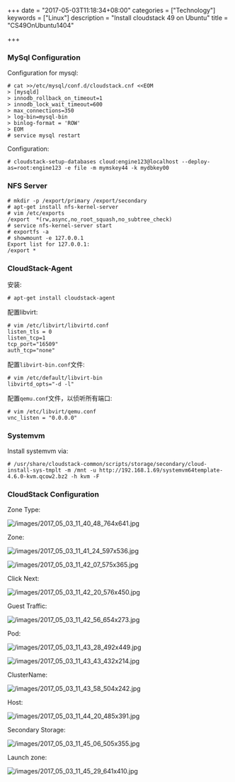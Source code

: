 +++
date = "2017-05-03T11:18:34+08:00"
categories = ["Technology"]
keywords = ["Linux"]
description = "Install cloudstack 49 on Ubuntu"
title = "CS49OnUbuntu1404"

+++
### MySql Configuration
Configuration for mysql:    

```
# cat >>/etc/mysql/conf.d/cloudstack.cnf <<EOM
> [mysqld]
> innodb_rollback_on_timeout=1
> innodb_lock_wait_timeout=600
> max_connections=350
> log-bin=mysql-bin
> binlog-format = 'ROW'
> EOM
# service mysql restart
```
Configuration:    

```
# cloudstack-setup-databases cloud:engine123@localhost --deploy-as=root:engine123 -e file -m mymskey44 -k mydbkey00
```

### NFS Server

```
# mkdir -p /export/primary /export/secondary
# apt-get install nfs-kernel-server
# vim /etc/exports 
/export  *(rw,async,no_root_squash,no_subtree_check)
# service nfs-kernel-server start
# exportfs -a
# showmount -e 127.0.0.1
Export list for 127.0.0.1:
/export *
```

### CloudStack-Agent
安装:    

```
# apt-get install cloudstack-agent
```
配置libvirt:    

```
# vim /etc/libvirt/libvirtd.conf
listen_tls = 0
listen_tcp=1
tcp_port="16509"
auth_tcp="none"
```
配置`libvirt-bin.conf`文件:    

```
# vim /etc/default/libvirt-bin
libvirtd_opts="-d -l"
```
配置`qemu.conf`文件，以侦听所有端口:     

```
# vim /etc/libvirt/qemu.conf
vnc_listen = "0.0.0.0"
```
### Systemvm
Install systemvm via:    

```
# /usr/share/cloudstack-common/scripts/storage/secondary/cloud-install-sys-tmplt -m /mnt -u http://192.168.1.69/systemvm64template-4.6.0-kvm.qcow2.bz2 -h kvm -F
```

### CloudStack Configuration
Zone Type:    

![/images/2017_05_03_11_40_48_764x641.jpg](/images/2017_05_03_11_40_48_764x641.jpg)

Zone:    

![/images/2017_05_03_11_41_24_597x536.jpg](/images/2017_05_03_11_41_24_597x536.jpg)

![/images/2017_05_03_11_42_07_575x365.jpg](/images/2017_05_03_11_42_07_575x365.jpg)

Click Next:    

![/images/2017_05_03_11_42_20_576x450.jpg](/images/2017_05_03_11_42_20_576x450.jpg)

Guest Traffic:   

![/images/2017_05_03_11_42_56_654x273.jpg](/images/2017_05_03_11_42_56_654x273.jpg)

Pod:    

![/images/2017_05_03_11_43_28_492x449.jpg](/images/2017_05_03_11_43_28_492x449.jpg)

![/images/2017_05_03_11_43_43_432x214.jpg](/images/2017_05_03_11_43_43_432x214.jpg)

ClusterName:    

![/images/2017_05_03_11_43_58_504x242.jpg](/images/2017_05_03_11_43_58_504x242.jpg)

Host:    

![/images/2017_05_03_11_44_20_485x391.jpg](/images/2017_05_03_11_44_20_485x391.jpg)

Secondary Storage:    

![/images/2017_05_03_11_45_06_505x355.jpg](/images/2017_05_03_11_45_06_505x355.jpg)

Launch zone:    

![/images/2017_05_03_11_45_29_641x410.jpg](/images/2017_05_03_11_45_29_641x410.jpg)


